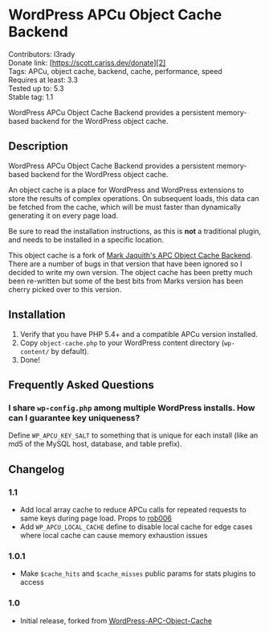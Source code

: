 # WordPress APCu Object Cache Backend #

Contributors: l3rady<br/>
Donate link: [https://scott.cariss.dev/donate][2]<br/>
Tags: APCu, object cache, backend, cache, performance, speed<br/>
Requires at least: 3.3<br/>
Tested up to: 5.3<br/>
Stable tag: 1.1

WordPress APCu Object Cache Backend provides a persistent memory-based backend for the WordPress object cache.

## Description ##

WordPress APCu Object Cache Backend provides a persistent memory-based backend for the WordPress object cache.

An object cache is a place for WordPress and WordPress extensions to store the results of complex operations. On subsequent loads,
this data can be fetched from the cache, which will be must faster than dynamically generating it on every page load.

Be sure to read the installation instructions, as this is **not** a traditional plugin, and needs to be installed in a specific location.

This object cache is a fork of [Mark Jaquith's APC Object Cache Backend][1]. There are a number of bugs in that version that have been
ignored so I decided to write my own version. The object cache has been pretty much been re-written but some of the best bits from Marks
version has been cherry picked over to this version.

## Installation ##

1. Verify that you have PHP 5.4+ and a compatible APCu version installed.
2. Copy `object-cache.php` to your WordPress content directory (`wp-content/` by default).
3. Done!

## Frequently Asked Questions ##

### I share `wp-config.php` among multiple WordPress installs. How can I guarantee key uniqueness? ###

Define `WP_APCU_KEY_SALT` to something that is unique for each install (like an md5 of the MySQL host, database, and table prefix).

## Changelog ##

### 1.1 ###
+ Add local array cache to reduce APCu calls for repeated requests to same keys during page load. Props to [rob006][4]
+ Add `WP_APCU_LOCAL_CACHE` define to disable local cache for edge cases where local cache can cause memory exhaustion issues

### 1.0.1 ###
+ Make `$cache_hits` and `$cache_misses` public params for stats plugins to access

### 1.0 ###
+ Initial release, forked from [WordPress-APC-Object-Cache][3]

[1]: https://wordpress.org/plugins/apc/
[2]: https://scott.cariss.dev/donate
[3]: https://github.com/l3rady/WordPress-APC-Object-Cache
[4]: https://github.com/rob006
